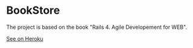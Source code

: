 # BookStore
The project is based on the book "Rails 4. Agile Developement for WEB".

[See on Heroku](http://bookstoreonrails.herokuapp.com/ "BookStore on Heroku")